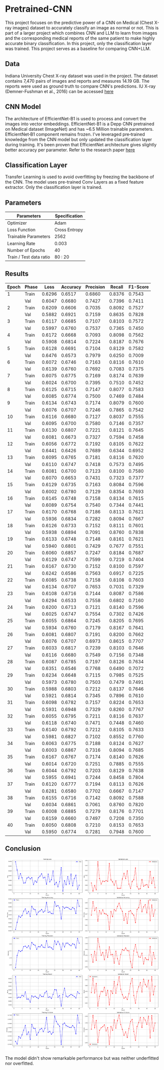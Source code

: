 # Pretrained-CNN

This project focuses on the predictive power of a CNN on Medical (Chest X-ray images) dataset to accurately classify an image as normal or not. This is part of a larger project which combines CNN and LLM to learn from images and the corresponding medical reports of the same patient to make highly accurate binary classification. In this project, only the classification layer was trained. This project serves as a baseline for comparing CNN+LLM.

## Data

Indiana University Chest X-ray dataset was used in the project.
The dataset contains 7,470 pairs of images and reports and measures 14.19 GB. The reports were used as ground truth to compare CNN's predictions.
IU X-ray (Demner-Fushman et al., 2016) can be accessed [here](https://www.kaggle.com/datasets/raddar/chest-xrays-indiana-university)

## CNN Model

The architecture of EfficientNet-B1 is used to process and convert the images into vector embeddings. EfficientNet-B1 is a Depp CNN pretrained on Medical dataset (ImageNet) and has ~6.5 Million trainable parameters. EfficientNet‑B1 component remains frozen. I've leveraged pre‑trained knowledge from the CNN model but only updated the classification layer during training. It's been proven that EfficientNet architecture gives slightly better accuracy per parameter. Refer to the research paper [here](https://arxiv.org/pdf/1905.11946)

## Classification Layer

Transfer Learning is used to avoid overfitting by freezing the backbone of the CNN. The model uses pre-trained Conv Layers as a fixed feature extractor. Only the classification layer is trained. 

## Parameters

| Parameters | Specification |
| --- | --- |
| Optimizer | Adam |
| Loss Function | Cross Entropy |
| Trainable Parameters | 2562 |
| Learning Rate | 0.003 |
| Number of Epochs | 40 |
| Train / Test data ratio | 80 : 20 |

## Results

| Epoch | Phase | Loss   | Accuracy | Precision | Recall | F1-Score |
|-------|-------|--------|----------|-----------|--------|----------|
| 1     | Train | 0.6296 | 0.6517   | 0.6860    | 0.8376 | 0.7543   |
|       | Val   | 0.6047 | 0.6680   | 0.7427    | 0.7396 | 0.7411   |
| 2     | Train | 0.6209 | 0.6606   | 0.7035    | 0.8092 | 0.7527   |
|       | Val   | 0.5882 | 0.6921   | 0.7159    | 0.8635 | 0.7828   |
| 3     | Train | 0.6117 | 0.6685   | 0.7107    | 0.8103 | 0.7572   |
|       | Val   | 0.5997 | 0.6760   | 0.7537    | 0.7365 | 0.7450   |
| 4     | Train | 0.6172 | 0.6668   | 0.7093    | 0.8098 | 0.7562   |
|       | Val   | 0.5908 | 0.6814   | 0.7224    | 0.8187 | 0.7676   |
| 5     | Train | 0.6128 | 0.6691   | 0.7104    | 0.8129 | 0.7582   |
|       | Val   | 0.6476 | 0.6573   | 0.7979    | 0.6250 | 0.7009   |
| 6     | Train | 0.6072 | 0.6746   | 0.7163    | 0.8116 | 0.7610   |
|       | Val   | 0.6139 | 0.6760   | 0.7692    | 0.7083 | 0.7375   |
| 7     | Train | 0.6075 | 0.6775   | 0.7169    | 0.8174 | 0.7639   |
|       | Val   | 0.6024 | 0.6700   | 0.7395    | 0.7510 | 0.7452   |
| 8     | Train | 0.6125 | 0.6715   | 0.7147    | 0.8077 | 0.7583   |
|       | Val   | 0.6085 | 0.6774   | 0.7500    | 0.7469 | 0.7484   |
| 9     | Train | 0.6134 | 0.6743   | 0.7174    | 0.8079 | 0.7600   |
|       | Val   | 0.6076 | 0.6707   | 0.7246    | 0.7865 | 0.7542   |
| 10    | Train | 0.6116 | 0.6680   | 0.7127    | 0.8037 | 0.7555   |
|       | Val   | 0.6095 | 0.6700   | 0.7580    | 0.7146 | 0.7357   |
| 11    | Train | 0.6130 | 0.6807   | 0.7221    | 0.8121 | 0.7645   |
|       | Val   | 0.6081 | 0.6673   | 0.7327    | 0.7594 | 0.7458   |
| 12    | Train | 0.6056 | 0.6772   | 0.7192    | 0.8105 | 0.7622   |
|       | Val   | 0.6441 | 0.6426   | 0.7689    | 0.6344 | 0.6952   |
| 13    | Train | 0.6095 | 0.6765   | 0.7181    | 0.8116 | 0.7620   |
|       | Val   | 0.6110 | 0.6747   | 0.7418    | 0.7573 | 0.7495   |
| 14    | Train | 0.6081 | 0.6700   | 0.7123    | 0.8100 | 0.7580   |
|       | Val   | 0.6070 | 0.6653   | 0.7431    | 0.7323 | 0.7377   |
| 15    | Train | 0.6129 | 0.6735   | 0.7163    | 0.8084 | 0.7596   |
|       | Val   | 0.6002 | 0.6780   | 0.7129    | 0.8354 | 0.7693   |
| 16    | Train | 0.6145 | 0.6748   | 0.7158    | 0.8134 | 0.7615   |
|       | Val   | 0.6089 | 0.6754   | 0.7540    | 0.7344 | 0.7441   |
| 17    | Train | 0.6170 | 0.6768   | 0.7186    | 0.8113 | 0.7621   |
|       | Val   | 0.5936 | 0.6834   | 0.7282    | 0.8094 | 0.7667   |
| 18    | Train | 0.6126 | 0.6733   | 0.7152    | 0.8111 | 0.7601   |
|       | Val   | 0.5938 | 0.6894   | 0.7091    | 0.8760 | 0.7838   |
| 19    | Train | 0.6133 | 0.6748   | 0.7148    | 0.8161 | 0.7621   |
|       | Val   | 0.5940 | 0.6801   | 0.7429    | 0.7677 | 0.7551   |
| 20    | Train | 0.6060 | 0.6857   | 0.7247    | 0.8184 | 0.7687   |
|       | Val   | 0.6129 | 0.6747   | 0.7599    | 0.7219 | 0.7404   |
| 21    | Train | 0.6167 | 0.6730   | 0.7152    | 0.8100 | 0.7597   |
|       | Val   | 0.6242 | 0.6586   | 0.7563    | 0.6917 | 0.7225   |
| 22    | Train | 0.6085 | 0.6738   | 0.7158    | 0.8108 | 0.7603   |
|       | Val   | 0.6134 | 0.6707   | 0.7653    | 0.7031 | 0.7329   |
| 23    | Train | 0.6108 | 0.6716   | 0.7144    | 0.8087 | 0.7586   |
|       | Val   | 0.6294 | 0.6533   | 0.7558    | 0.6802 | 0.7160   |
| 24    | Train | 0.6200 | 0.6713   | 0.7121    | 0.8140 | 0.7596   |
|       | Val   | 0.6025 | 0.6747   | 0.7554    | 0.7302 | 0.7426   |
| 25    | Train | 0.6055 | 0.6864   | 0.7245    | 0.8205 | 0.7695   |
|       | Val   | 0.5934 | 0.6760   | 0.7179    | 0.8167 | 0.7641   |
| 26    | Train | 0.6081 | 0.6807   | 0.7191    | 0.8200 | 0.7662   |
|       | Val   | 0.6076 | 0.6707   | 0.6973    | 0.8615 | 0.7707   |
| 27    | Train | 0.6033 | 0.6817   | 0.7239    | 0.8103 | 0.7646   |
|       | Val   | 0.6116 | 0.6680   | 0.7549    | 0.7156 | 0.7348   |
| 28    | Train | 0.6087 | 0.6785   | 0.7197    | 0.8126 | 0.7634   |
|       | Val   | 0.6351 | 0.6546   | 0.7768    | 0.6490 | 0.7072   |
| 29    | Train | 0.6234 | 0.6648   | 0.7115    | 0.7985 | 0.7525   |
|       | Val   | 0.5973 | 0.6780   | 0.7503    | 0.7479 | 0.7491   |
| 30    | Train | 0.5988 | 0.6803   | 0.7212    | 0.8137 | 0.7646   |
|       | Val   | 0.5921 | 0.6814   | 0.7345    | 0.7896 | 0.7610   |
| 31    | Train | 0.6098 | 0.6782   | 0.7157    | 0.8224 | 0.7653   |
|       | Val   | 0.5931 | 0.6948   | 0.7329    | 0.8260 | 0.7767   |
| 32    | Train | 0.6055 | 0.6795   | 0.7211    | 0.8116 | 0.7637   |
|       | Val   | 0.6118 | 0.6740   | 0.7471    | 0.7448 | 0.7460   |
| 33    | Train | 0.6140 | 0.6792   | 0.7212    | 0.8105 | 0.7633   |
|       | Val   | 0.5981 | 0.6827   | 0.7102    | 0.8552 | 0.7760   |
| 34    | Train | 0.6063 | 0.6775   | 0.7188    | 0.8124 | 0.7627   |
|       | Val   | 0.6003 | 0.6867   | 0.7316    | 0.8094 | 0.7685   |
| 35    | Train | 0.6167 | 0.6767   | 0.7174    | 0.8140 | 0.7626   |
|       | Val   | 0.6014 | 0.6720   | 0.7251    | 0.7885 | 0.7555   |
| 36    | Train | 0.6044 | 0.6792   | 0.7203    | 0.8129 | 0.7638   |
|       | Val   | 0.5955 | 0.6941   | 0.7244    | 0.8458 | 0.7804   |
| 37    | Train | 0.6120 | 0.6777   | 0.7194    | 0.8113 | 0.7626   |
|       | Val   | 0.6281 | 0.6580   | 0.7702    | 0.6667 | 0.7147   |
| 38    | Train | 0.6155 | 0.6716   | 0.7142    | 0.8092 | 0.7588   |
|       | Val   | 0.6034 | 0.6861   | 0.7061    | 0.8760 | 0.7820   |
| 39    | Train | 0.6008 | 0.6885   | 0.7279    | 0.8176 | 0.7701   |
|       | Val   | 0.6159 | 0.6660   | 0.7497    | 0.7208 | 0.7350   |
| 40    | Train | 0.6050 | 0.6808   | 0.7210    | 0.8153 | 0.7653   |
|       | Val   | 0.5950 | 0.6774   | 0.7281    | 0.7948 | 0.7600   |

## Conclusion

![Training Metrics](training_metrics_frozen_CNN.png)

The model didn't show remarkable performance but was neither underfitted nor overfitted.

